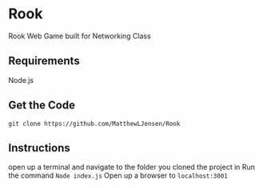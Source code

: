 # Rook
 Rook Web Game built for Networking Class

## Requirements
Node.js

## Get the Code
```git clone https://github.com/MatthewLJensen/Rook ```

## Instructions
open up a terminal and navigate to the folder you cloned the project in </li>
Run the command ```Node index.js```
Open up a browser to ```localhost:3001``` 


